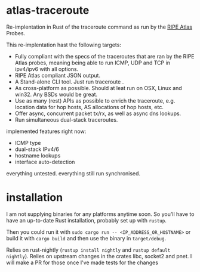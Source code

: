 # atlas-traceroute

Re-implentation in Rust of the traceroute command as run by the [RIPE Atlas](https://atlas.ripe.net) Probes.

This re-implentation hast the following targets:
- Fully compliant with the specs of the traceroutes that are ran by the RIPE Atlas probes,
  meaning being able to run ICMP, UDP and TCP in ipv4/ipv6 with all options.
- RIPE Atlas compliant JSON output.
- A Stand-alone CLI tool. Just run traceroute <OPTIONS> <IP-ADDRESS OR HOSTNAME>.
- As cross-platform as possible. Should at leat run on OSX, Linux and win32. Any BSDs would be great.
- Use as many (rest) APIs as possible to enrich the traceroute, e.g. location data for hop hosts, AS allocations of hop hosts, etc.
- Offer async, concurrent packet tx/rx, as well as async dns lookups.
- Run simultaneous dual-stack traceroutes.

implemented features right now:

- ICMP type
- dual-stack IPv4/6
- hostname lookups
- interface auto-detection

everything untested. everything still run synchronised.

# installation

I am not supplying binaries for any platforms anytime soon. 
So you'll have to have an up-to-date Rust installation, probably set up with `rustup`.

Then you could run it with `sudo cargo run -- <IP_ADDRESS_OR_HOSTNAME>` or build it with `cargo build` and then use the binary in `target/debug`.

Relies on rust-nightly (`rustup install nightly` and `rustup default nightly`).
Relies on upstream changes in the crates libc, socket2 and pnet. I will make a PR for those once I've made tests for the changes
